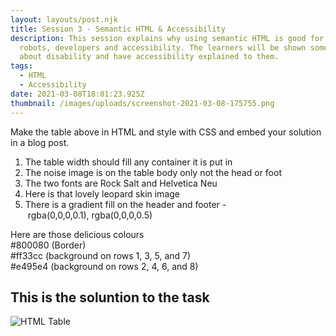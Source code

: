 ```yaml
---
layout: layouts/post.njk
title: Session 3 - Semantic HTML & Accessibility
description: This session explains why using semantic HTML is good for SEO
  robots, developers and accessibility. The learners will be shown some facts
  about disability and have accessibility explained to them.
tags:
  - HTML
  - Accessibility
date: 2021-03-08T18:01:23.925Z
thumbnail: /images/uploads/screenshot-2021-03-08-175755.png
---
```

<!--StartFragment-->

Make the table above in HTML and style with CSS and embed your solution in a blog post.

1. The table width should fill any container it is put in
2. The noise image is on the table body only not the head or foot
3. The two fonts are Rock Salt and Helvetica Neu
4. Here is that lovely leopard skin image
5. There is a gradient fill on the header and footer - rgba(0,0,0,0.1), rgba(0,0,0,0.5)

Here are those delicious colours\
#800080 (Border)\
#ff33cc (background on rows 1, 3, 5, and 7)\
#e495e4 (background on rows 2, 4, 6, and 8)



## This is the soluntion to the task

![HTML Table](/images/uploads/screenshot_2021-02-23_153012.png "HTML Table")

<!--EndFragment-->
